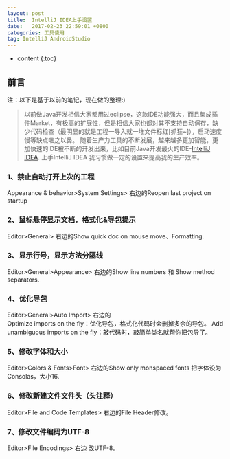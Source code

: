 ```yaml
---
layout: post
title:  IntelliJ IDEA上手设置
date:   2017-02-23 22:59:01 +0800
categories: 工具使用
tag: IntelliJ AndroidStudio
---
```


* content
{:toc}

## 前言
注：以下是基于以前的笔记，现在做的整理:)

>以前做Java开发相信大家都用过eclipse，这款IDE功能强大，而且集成插件Market，有极高的扩展性，但是相信大家也都对其不支持自动保存，缺少代码检查（最明显的就是工程一导入就一堆文件标红[抓狂~]），启动速度慢等缺点嗤之以鼻。
>随着生产力工具的不断发展，越来越多更加智能，更加快速的IDE被不断的开发出来，比如目前Java开发最火的IDE-[IntelliJ IDEA](http://www.jetbrains.com/idea/).
>上手IntelliJ IDEA 我习惯做一定的设置来提高我的生产效率。

### 1、禁止自动打开上次的工程
Appearance & behavior>System Settings> 右边的Reopen last project on startup
### 2、鼠标悬停显示文档，格式化&导包提示
Editor>General> 右边的Show quick doc on mouse move、Formatting.
### 3、显示行号，显示方法分隔线
Editor>General>Appearance> 右边的Show line numbers 和 Show method separators.
### 4、优化导包
Editor>General>Auto Import> 右边的  
	Optimize imports on the fly：优化导包，格式化代码时会删掉多余的导包。
	Add unambiguous imports on the fly：敲代码时，敲简单类名就帮你把包导了。
### 5、修改字体和大小
Editor>Colors & Fonts>Font> 右边的Show only monspaced fonts 把字体设为Consolas，大小16.
### 6、修改新建文件文件头（头注释）
Editor>File and Code Templates> 右边的File Header修改。
### 7、修改文件编码为UTF-8
Editor>File Encodings> 右边 改UTF-8。

